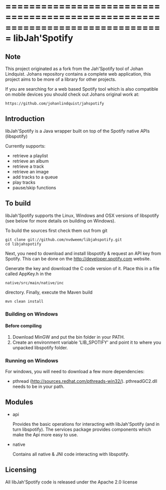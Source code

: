 ===============================================================================
libJah'Spotify
===============================================================================

## Note

This project originated as a fork from the Jah'Spotify tool of Johan Lindquist. Johans repository contains a complete web application, this project aims to
be more of a library for other projects.

If you are searching for a web based Spotify tool which is also compatible on mobile devices you should check out Johans original work at:

    https://github.com/johanlindquist/jahspotify

## Introduction

libJah'Spotify is a Java wrapper built on top of the Spotify native APIs (libspotify)

Currently supports:

* retrieve a playlist
* retrieve an album
* retrieve a track
* retrieve an image
* add tracks to a queue
* play tracks
* pause/skip functions

## To build

libJah'Spotify supports the Linux, Windows and OSX versions of libspotify (see below for more details on building on Windows).

To build the sources first check them out from git

    git clone git://github.com/nvdweem/libjahspotify.git
    cd libjahspotify

Next, you need to download and install libspotify & request an API key from Spotify.  This can be done
on the http://developer.spotify.com website.

Generate the key and download the C code version of it.  Place this in a file called AppKey.h in the

    native/src/main/native/inc

directory. Finally, execute the Maven build

    mvn clean install

### Building on Windows

#### Before compiling

1. Download MinGW and put the bin folder in your PATH.
2. Create an environment variable 'LIB_SPOTIFY' and point it to where you unpacked libspotify folder.

### Running on Windows

For windows, you will need to download a few more dependencies:

- pthread (http://sources.redhat.com/pthreads-win32/). pthreadGC2.dll needs to be in your path.

## Modules

* api

  Provides the basic operations for interacting with libJah'Spotify (and in turn libspotify).
  The services package provides components which make the Api more easy to use.

* native

  Contains all native & JNI code interacting with libspotify.


## Licensing

All libJah'Spotify code is released under the Apache 2.0 license
